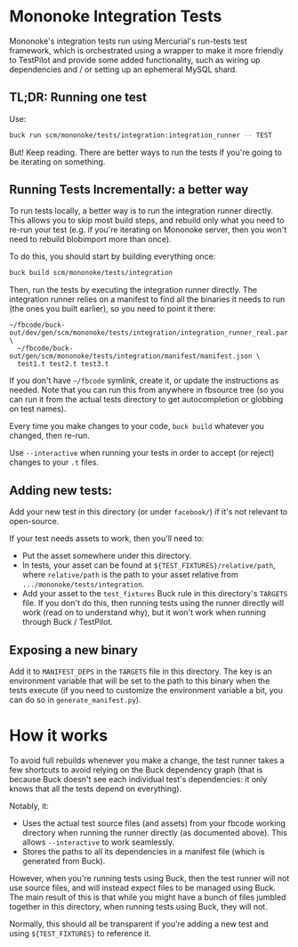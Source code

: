 # Mononoke Integration Tests

Mononoke's integration tests run using Mercurial's run-tests test framework,
which is orchestrated using a wrapper to make it more friendly to TestPilot and
provide some added functionality, such as wiring up dependencies and / or
setting up an ephemeral MySQL shard.


## TL;DR: Running one test

Use:

```sh
buck run scm/mononoke/tests/integration:integration_runner -- TEST
```

But! Keep reading. There are better ways to run the tests if you're going to be
iterating on something.


## Running Tests Incrementally: a better way

To run tests locally, a better way is to run the integration runner directly.
This allows you to skip most build steps, and rebuild only what you need to
re-run your test (e.g. if you're iterating on Mononoke server, then you won't
need to rebuild blobimport more than once).

To do this, you should start by building everything once:

```sh
buck build scm/mononoke/tests/integration
```

Then, run the tests by executing the integration runner directly. The
integration runner relies on a manifest to find all the binaries it needs to run
(the ones you built earlier), so you need to point it there:

```
~/fbcode/buck-out/dev/gen/scm/mononoke/tests/integration/integration_runner_real.par \
  ~/fbcode/buck-out/gen/scm/mononoke/tests/integration/manifest/manifest.json \
  test1.t test2.t test3.t
```

If you don't have `~/fbcode` symlink, create it, or update the instructions as
needed. Note that you can run this from anywhere in fbsource tree (so you can
run it from the actual tests directory to get autocompletion or globbing on test
names).

Every time you make changes to your code, `buck build` whatever you changed,
then re-run.

Use `--interactive` when running your tests in order to accept (or reject)
changes to your `.t` files.


## Adding new tests:

Add your new test in this directory (or under `facebook/`) if it's not relevant
to open-source.

If your test needs assets to work, then you'll need to:

- Put the asset somewhere under this directory.
- In tests, your asset can be found at `${TEST_FIXTURES}/relative/path`, where
  `relative/path` is the path to your asset relative from
  `.../mononoke/tests/integration`.
- Add your asset to the `test_fixtures` Buck rule in this directory's `TARGETS`
  file. If you don't do this, then running tests using the runner directly will
  work (read on to understand why), but it won't work when running through Buck
  / TestPilot.


## Exposing a new binary

Add it to `MANIFEST_DEPS` in the `TARGETS` file in this directory. The key is an
environment variable that will be set to the path to this binary when the tests
execute (if you need to customize the environment variable a bit, you can do so
in `generate_manifest.py`).


# How it works

To avoid full rebuilds whenever you make a change, the test runner takes a few
shortcuts to avoid relying on the Buck dependency graph (that is because Buck
doesn't see each individual test's dependencies: it only knows that all the
tests depend on everything).

Notably, it:

- Uses the actual test source files (and assets) from your fbcode working
  directory when running the runner directly (as documented above). This allows
  `--interactive` to work seamlessly.
- Stores the paths to all its dependencies in a manifest file (which is
  generated from Buck).

However, when you're running tests using Buck, then the test runner will not use
source files, and will instead expect files to be managed using Buck. The main
result of this is that while you might have a bunch of files jumbled together in
this directory, when running tests using Buck, they will not.

Normally, this should all be transparent if you're adding a new test and using
`${TEST_FIXTURES}` to reference it.
